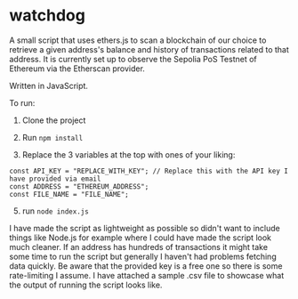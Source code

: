 # watchdog

A small script that uses ethers.js to scan a blockchain of our choice to retrieve a given address's balance and history of transactions related to that address.
It is currently set up to observe the Sepolia PoS Testnet of Ethereum via the Etherscan provider.

Written in JavaScript.

To run:

1. Clone the project
3. Run <code>npm install</code>
   
5. Replace the 3 variables at the top with ones of your liking:
```
const API_KEY = "REPLACE_WITH_KEY"; // Replace this with the API key I have provided via email
const ADDRESS = "ETHEREUM_ADDRESS";
const FILE_NAME = "FILE_NAME";
```

5. run <code>node index.js</code>

I have made the script as lightweight as possible so didn't want to include things like Node.js for example where I could have made the script look much cleaner.
If an address has hundreds of transactions it might take some time to run the script but generally I haven't had problems fetching data quickly.
Be aware that the provided key is a free one so there is some rate-limiting I assume.
I have attached a sample .csv file to showcase what the output of running the script looks like.
